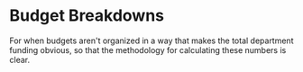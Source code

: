 # Budget Breakdowns

For when budgets aren't organized in a way that makes the total department funding obvious, so that the methodology for calculating these numbers is clear.